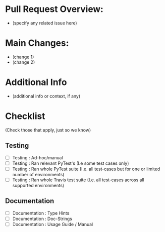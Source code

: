 # Pull Request Overview:
- (specify any related issue here)

# Main Changes:
- (change 1)
- (change 2)

# Additional Info
- (additional info or context, if any)


# Checklist
(Check those that apply, just so we know)
## Testing
- [ ] Testing : Ad-hoc/manual
- [ ] Testing : Ran relevant PyTest's 
    (I.e some test cases only)
- [ ] Testing : Ran whole PyTest suite 
    (I.e. all test-cases but for one or limited number of environments)
- [ ] Testing : Ran whole Travis test suite 
    (I.e. all test-cases across all supported environments)
  
## Documentation
- [ ] Documentation : Type Hints
- [ ] Documentation : Doc-Strings
- [ ] Documentation : Usage Guide / Manual
